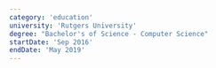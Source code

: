 ```yaml
---
category: 'education'
university: 'Rutgers University'
degree: "Bachelor's of Science - Computer Science"
startDate: 'Sep 2016'
endDate: 'May 2019'
---
```


